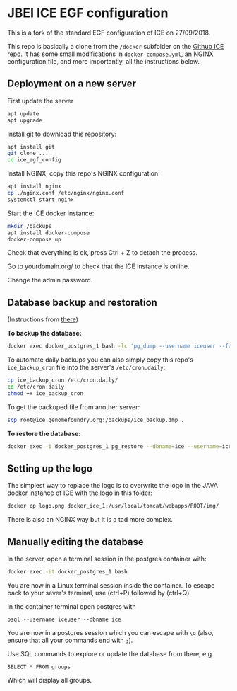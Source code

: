 JBEI ICE EGF configuration
============================

This is a fork of the standard EGF configuration of ICE on 27/09/2018.

This repo is basically a clone from the ``/docker`` subfolder on the
[Github ICE repo](https://github.com/JBEI/ice.git). It has some small
modifications in ``docker-compose.yml``, an NGINX configuration file,
and more importantly, all the instructions below.

Deployment on a new server
--------------------------

First update the server

```bash
apt update
apt upgrade
```

Install git to download this repository:

```bash
apt install git
git clone ...
cd ice_egf_config
```

Install NGINX, copy this repo's NGINX configuration:

```bash
apt install nginx
cp ./nginx.conf /etc/nginx/nginx.conf
systemctl start nginx
```

Start the ICE docker instance:

```bash
mkdir /backups
apt install docker-compose
docker-compose up
```

Check that everything is ok, press Ctrl + Z to detach the process.

Go to yourdomain.org/ to check that the ICE instance is online.

Change the admin password.

Database backup and restoration
-------------------------------

(Instructions from [there](http://durandom.de/docker/postgres/2016/12/20/pg_dump/))

**To backup the database:**

```bash
docker exec docker_postgres_1 bash -lc 'pg_dump --username iceuser --format custom ice' > /backups/ice_backup.dmp
```

To automate daily backups you can also simply copy this repo's ``ice_backup_cron`` file into the server's ``/etc/cron.daily``:

```bash
cp ice_backup_cron /etc/cron.daily/
cd /etc/cron.daily
chmod +x ice_backup_cron
```

To get the backuped file from another server:

```bash
scp root@ice.genomefoundry.org:/backups/ice_backup.dmp .
```

**To restore the database:**
```bash
docker exec -i docker_postgres_1 pg_restore --dbname=ice --username=iceuser --verbose --clean < /backups/ice_backup.dmp
```


Setting up the logo
-------------------

The simplest way to replace the logo is to overwrite the logo in the JAVA docker
instance of ICE with the logo in this folder:

```bash
docker cp logo.png docker_ice_1:/usr/local/tomcat/webapps/ROOT/img/
```

There is also an NGINX way but it is a tad more complex.


Manually editing the database
------------------------------

In the server, open a terminal session in the postgres container with:

```bash
docker exec -it docker_postgres_1 bash
```

You are now in a Linux terminal session inside the container. To escape back to
your sever's terminal, use (ctrl+P) followed by (ctrl+Q).

In the container terminal open postgres with

```
psql --username iceuser --dbname ice
```

You are now in a postgres session which you can escape with ``\q`` (also,
ensure that all your commands end with ``;``).

Use SQL commands to explore or update the database from there, e.g.

```
SELECT * FROM groups
```

Which will display all groups.